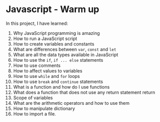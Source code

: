 # Javascript - Warm up

In this project, I have learned:

1. Why JavaScript programming is amazing
1. How to run a JavaScript script
1. How to create variables and constants
1. What are differences between `var`, `const` and `let`
1. What are all the data types available in JavaScript
1. How to use the `if`, `if ... else` statements
1. How to use comments
1. How to affect values to variables
1. How to use `while` and `for` loops
1. How to use `break` and `continue` statements
1. What is a function and how do I use functions
1. What does a function that does not use any return statement return
1. Scope of variables
1. What are the arithmetic operators and how to use them
1. How to manipulate dictionary
1. How to import a file.
